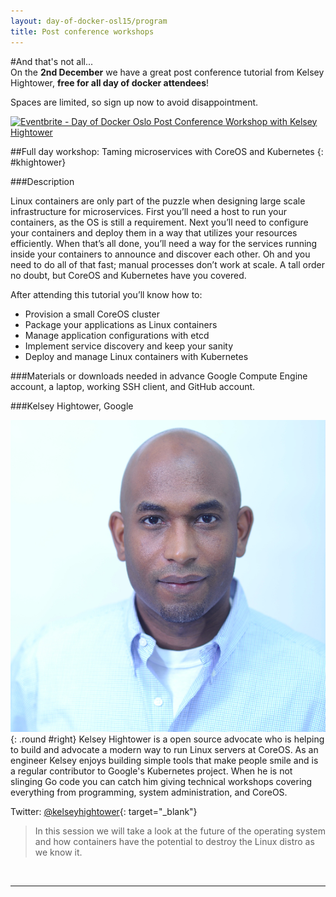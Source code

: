 ```yaml
---
layout: day-of-docker-osl15/program
title: Post conference workshops
---
```

#And that's not all...<br/>
On the **2nd December** we have a great post conference tutorial from Kelsey Hightower, **free for all day of docker attendees**!  


Spaces are limited, so sign up now to avoid disappointment.

<a href="http://www.eventbrite.co.uk/e/day-of-docker-oslo-post-conference-workshop-with-kelsey-hightower-tickets-19560869086?ref=ebtnebregn" target="_blank"><img src="https://www.eventbrite.co.uk/custombutton?eid=19560869086" alt="Eventbrite - Day of Docker Oslo Post Conference Workshop with Kelsey Hightower" /></a>


##Full day workshop: Taming microservices with CoreOS and Kubernetes
{: #khightower}

###Description

Linux containers are only part of the puzzle when designing large scale infrastructure for microservices. First you’ll need a host to run your containers, as the OS is still a requirement. Next you’ll need to configure your containers and deploy them in a way that utilizes your resources efficiently. When that’s all done, you’ll need a way for the services running inside your containers to announce and discover each other. Oh and you need to do all of that fast; manual processes don’t work at scale. A tall order no doubt, but CoreOS and Kubernetes have you covered.

After attending this tutorial you’ll know how to:

 - Provision a small CoreOS cluster
 - Package your applications as Linux containers
 - Manage application configurations with etcd
 - Implement service discovery and keep your sanity
 - Deploy and manage Linux containers with Kubernetes

###Materials or downloads needed in advance
Google Compute Engine account, a laptop, working SSH client, and GitHub account.

###Kelsey Hightower, Google

![Kelsey Hightower](/day-of-docker-osl15/images/speakers/khightower.png){: .round #right}
Kelsey Hightower is a open source advocate who is helping to build and advocate a modern way to run Linux servers at CoreOS. As an engineer Kelsey enjoys building simple tools that make people smile and is a regular contributor to Google's Kubernetes project. When he is not slinging Go code you can catch him giving technical workshops covering everything from programming, system administration, and CoreOS.

Twitter: [@kelseyhightower](https://twitter.com/kelseyhightower){: target="\_blank"}

> In this session we will take a look at the future of the operating system and how containers have the potential to destroy the Linux distro as we know it.

<br/>
<hr>
